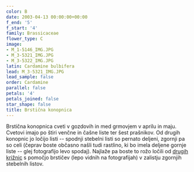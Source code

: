 ```yaml
---
color: B
date: 2003-04-13 00:00:00+00:00
f_end: '5'
f_start: '4'
family: Brassicaceae
flower_type: C
image:
- M_1-5146_IMG.JPG
- M_3-5321_IMG.JPG
- M_3-5322_IMG.JPG
latin: Cardamine bulbifera
lead: M_3-5321_IMG.JPG
lead_sample: false
order: Cardamine
parallel: false
petals: '4'
petals_joined: false
star_shape: false
title: Brstična konopnica
---
```

Brstična konopnica cveti v gozdovih in med grmovjem v aprilu in maju. Cvetovi imajo po štiri venčne in čašne liste ter šest prašnikov. Od drugih konopnic jo ločijo listi -- spodnji stebelni listi so pernato deljeni, zgornji pa so celi (čeprav boste občasno našli tudi rastlino, ki bo imela deljene gornje liste -- glej fotografijo levo spodaj). Najlaže pa boste to rožo ločili od [drugih križnic](../../family/brassicaceae/) s pomočjo brstičev (lepo vidnih na fotografijah) v zalistju zgornjih stebelnih listov.
